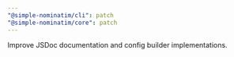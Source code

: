 ```yaml
---
"@simple-nominatim/cli": patch
"@simple-nominatim/core": patch
---
```


Improve JSDoc documentation and config builder implementations.
